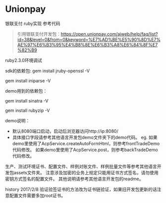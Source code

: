 # Unionpay
银联支付 ruby实现 参考代码

> 引用银联支付开发包：https://open.unionpay.com/ajweb/help/faq/list?id=38&level=0&from=0&keyword=%E7%AD%BE%E5%90%8D%E7%AE%97%E6%B3%95%E4%B8%8E%E6%B3%A8%E6%84%8F%E7%82%B9

ruby2.3.0环境调试


sdk的依赖包:
gem install jruby-openssl -V

gem install iniparse -V

demo用到的依赖包：

gem install sinatra -V

gem install rubyzip -V

demo说明：
*   默认8080端口启动，启动后浏览器访问http://ip:8080/
*   具体接口字段请参考其他语言开发包demo文件夹下的demo代码。
    eg.
    如果demo里使用了AcpService.createAutoFormHtml，则参考frontTradeDemo代码修改。
    如果demo里使用了AcpService.post，则参考backTradeDemo代码修改。

生产、测试环境证书、配置文件、样例对账文件、样例批量文件等参考其他语言开发包assets文件夹。
注意涉及加密的业务上规定只能用证书方式签名，请勿使用密钥方式签名的配置文件。
其他说明请参考其他语言开发包的readme。


history
2017/2/8
验证验签证书的方法改为证书链验证，如果旧开发包更新的话注意配置文件需要多加root证书。



